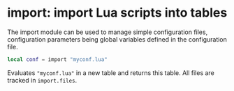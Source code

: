 # import: import Lua scripts into tables

The import module can be used to manage simple configuration files,
configuration parameters being global variables defined in the
configuration file.

``` lua
local conf = import "myconf.lua"
```

Evaluates `"myconf.lua"` in a new table and returns this table. All
files are tracked in `import.files`.
